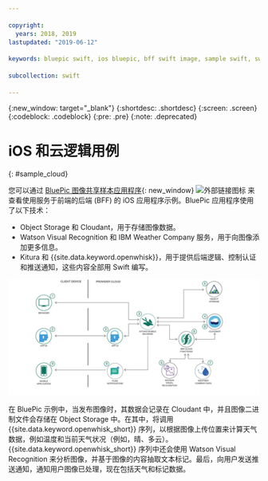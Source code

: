 ```yaml
---

copyright:
  years: 2018, 2019
lastupdated: "2019-06-12"

keywords: bluepic swift, ios bluepic, bff swift image, sample swift, swift example bff

subcollection: swift

---
```


{:new_window: target="_blank"}
{:shortdesc: .shortdesc}
{:screen: .screen}
{:codeblock: .codeblock}
{:pre: .pre}
{:note: .deprecated}

# iOS 和云逻辑用例
{: #sample_cloud}

您可以通过 [BluePic 图像共享样本应用程序](https://github.com/IBM/BluePic){: new_window} ![外部链接图标](../../icons/launch-glyph.svg "外部链接图标") 来查看使用服务于前端的后端 (BFF) 的 iOS 应用程序示例。BluePic 应用程序使用了以下技术：

* Object Storage 和 Cloudant，用于存储图像数据。
* Watson Visual Recognition 和 IBM Weather Company 服务，用于向图像添加更多信息。
* Kitura 和 {{site.data.keyword.openwhisk}}，用于提供后端逻辑、控制认证和推送通知，这些内容全部用 Swift 编写。

![BluePic](images/cloudlogic.png "BluePic 流程")

在 BluePic 示例中，当发布图像时，其数据会记录在 Cloudant 中，并且图像二进制文件会存储在 Object Storage 中。在其中，将调用 {{site.data.keyword.openwhisk_short}} 序列，以根据图像上传位置来计算天气数据，例如温度和当前天气状况（例如，晴、多云）。{{site.data.keyword.openwhisk_short}} 序列中还会使用 Watson Visual Recognition 来分析图像，并基于图像的内容抽取文本标记。最后，向用户发送推送通知，通知用户图像已处理，现在包括天气和标记数据。
